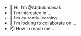 - 👋 Hi, I’m @Abdulumarsak
- 👀 I’m interested in ...
- 🌱 I’m currently learning ...
- 💞️ I’m looking to collaborate on ...
- 📫 How to reach me ...

<!---
Abdulumarsak/Abdulumarsak is a ✨ special ✨ repository because its `README.md` (this file) appears on your GitHub profile.
You can click the Preview link to take a look at your changes.
--->
